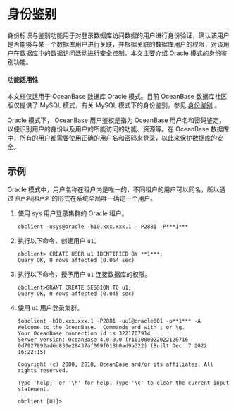 # 身份鉴别

身份标识与鉴别功能用于对登录数据库访问数据的用户进行身份验证，确认该用户是否能够与某一个数据库用户进行关联，并根据关联的数据库用户的权限，对该用户在数据库中的数据访问活动进行安全控制。本文主要介绍 Oracle 模式的身份鉴别功能。

<main id="notice" >
   <h4>功能适用性</h4>
   <p>本文档仅适用于 OceanBase 数据库 Oracle 模式。目前 OceanBase 数据库社区版仅提供了 MySQL 模式，有关 MySQL 模式下的身份鉴别，参见 <a href="../1.security-permissions-mysql-mode/1.province-identification-of-mysql-mode.md">身份鉴别</a> 。</p>
</main>

Oracle 模式下， OceanBase 用户鉴权是指为 OceanBase 用户名和密码鉴定，以便识别用户的身份以及用户的所能访问的功能、资源等。在 OceanBase 数据库中，所有的用户都需要使用正确的用户名和密码来登录，以此来保护数据库的安全。

## 示例

Oracle 模式中，用户名称在租户内是唯一的，不同租户的用户可以同名，所以通过 `用户名@租户名` 的形式在系统全局唯一确定一个用户。

1. 使用 sys 用户登录集群的 Oracle 租户。

   ```shell
   obclient -usys@oracle -h10.xxx.xxx.1 - P2881 -P***1***
   ```

2. 执行以下命令，创建用户 `u1`。

   ```shell
   obclient> CREATE USER u1 IDENTIFIED BY **1***;
   Query OK, 0 rows affected (0.064 sec)
   ```

3. 执行以下命令，授予用户 `u1` 连接数据库的权限。

   ```shell
   obclient>GRANT CREATE SESSION TO u1;
   Query OK, 0 rows affected (0.045 sec)
   ```

4. 使用 `u1` 用户登录集群。

   ```shell
   $obclient -h10.xxx.xxx.1 -P2881 -uu1@oracle001 -p**1*** -A
   Welcome to the OceanBase.  Commands end with ; or \g.
   Your OceanBase connection id is 3221707914
   Server version: OceanBase 4.0.0.0 (r101000022022120716-0d7927892ad6d830e28437af099f018b0ad9a322) (Built Dec  7 2022 16:22:15)

   Copyright (c) 2000, 2018, OceanBase and/or its affiliates. All rights reserved.

   Type 'help;' or '\h' for help. Type '\c' to clear the current input statement.

   obclient [U1]>
   ```
